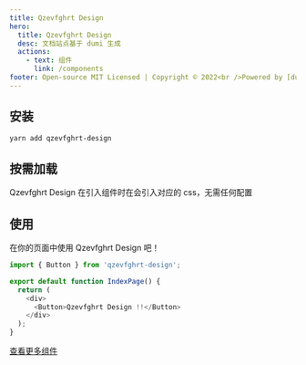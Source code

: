 ```yaml
---
title: Qzevfghrt Design
hero:
  title: Qzevfghrt Design
  desc: 文档站点基于 dumi 生成
  actions:
    - text: 组件
      link: /components
footer: Open-source MIT Licensed | Copyright © 2022<br />Powered by [dumi](https://d.umijs.org)
---
```


## 安装

```bash
yarn add qzevfghrt-design
```

## 按需加载

Qzevfghrt Design 在引入组件时在会引入对应的 css，无需任何配置

## 使用

在你的页面中使用 Qzevfghrt Design 吧！

```typescript jsx
import { Button } from 'qzevfghrt-design';

export default function IndexPage() {
  return (
    <div>
      <Button>Qzevfghrt Design !!</Button>
    </div>
  );
}
```

[查看更多组件](/components)
